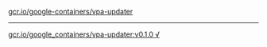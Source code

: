 [gcr.io/google-containers/vpa-updater](https://hub.docker.com/r/abcz/vpa-updater/tags/) 

----
[gcr.io/google_containers/vpa-updater:v0.1.0 √](https://hub.docker.com/r/abcz/vpa-updater/tags/)

